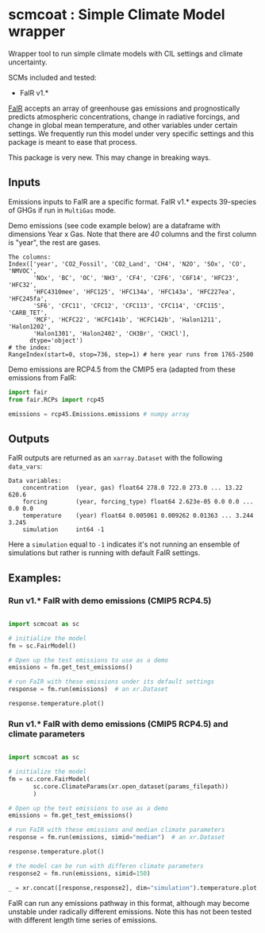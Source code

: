 # scmcoat : Simple Climate Model wrapper

Wrapper tool to run simple climate models with CIL settings and climate uncertainty.

SCMs included and tested:
- FaIR v1.*

[FaIR](https://github.com/OMS-NetZero/FAIR/tree/v1.6.4) accepts an array of greenhouse gas emissions and prognostically predicts atmospheric concentrations, change in radiative forcings, and change in global mean temperature, and other variables under certain settings. We frequently run this model under very specific settings and this package is meant to ease that process.

This package is very new. This may change in breaking ways.

## Inputs
Emissions inputs to FaIR are a specific format. FaIR v1.* expects 39-species of GHGs if run in `MultiGas` mode.

Demo emissions (see code example below) are a dataframe with dimensions Year x Gas. Note that there are *40* columns and the first column is "year", the rest are gases. 
```
The columns:
Index(['year', 'CO2_Fossil', 'CO2_Land', 'CH4', 'N2O', 'SOx', 'CO', 'NMVOC',
       'NOx', 'BC', 'OC', 'NH3', 'CF4', 'C2F6', 'C6F14', 'HFC23', 'HFC32',
       'HFC4310mee', 'HFC125', 'HFC134a', 'HFC143a', 'HFC227ea', 'HFC245fa',
       'SF6', 'CFC11', 'CFC12', 'CFC113', 'CFC114', 'CFC115', 'CARB_TET',
       'MCF', 'HCFC22', 'HCFC141b', 'HCFC142b', 'Halon1211', 'Halon1202',
       'Halon1301', 'Halon2402', 'CH3Br', 'CH3Cl'],
      dtype='object')
# the index:      
RangeIndex(start=0, stop=736, step=1) # here year runs from 1765-2500
```

Demo emissions are RCP4.5 from the CMIP5 era (adapted from these emissions from FaIR: 
```python
import fair
from fair.RCPs import rcp45

emissions = rcp45.Emissions.emissions # numpy array
```



## Outputs
FaIR outputs are returned as an `xarray.Dataset` with the following `data_vars`:
```
Data variables:
    concentration  (year, gas) float64 278.0 722.0 273.0 ... 13.22 620.6
    forcing        (year, forcing_type) float64 2.623e-05 0.0 0.0 ... 0.0 0.0
    temperature    (year) float64 0.005061 0.009262 0.01363 ... 3.244 3.245
    simulation     int64 -1
```
Here a `simulation` equal to `-1` indicates it's not running an ensemble of simulations but rather is running with default FaIR settings.


## Examples: 
### Run v1.* FaIR with demo emissions (CMIP5 RCP4.5)

```python

import scmcoat as sc

# initialize the model
fm = sc.FairModel()

# Open up the test emissions to use as a demo
emissions = fm.get_test_emissions()

# run FaIR with these emissions under its default settings
response = fm.run(emissions)  # an xr.Dataset

response.temperature.plot()

```

### Run v1.* FaIR with demo emissions (CMIP5 RCP4.5) and climate parameters

```python

import scmcoat as sc

# initialize the model
fm = sc.core.FairModel(
       sc.core.ClimateParams(xr.open_dataset(params_filepath))
       )

# Open up the test emissions to use as a demo
emissions = fm.get_test_emissions()

# run FaIR with these emissions and median climate parameters
response = fm.run(emissions, simid="median")  # an xr.Dataset

response.temperature.plot()

# the model can be run with differen climate parameters
response2 = fm.run(emissions, simid=150)

_ = xr.concat([response,response2], dim="simulation").temperature.plot.line(x="year")

```

FaIR can run any emissions pathway in this format, although may become unstable under radically different emissions. Note this has not been tested with different length time series of emissions.
